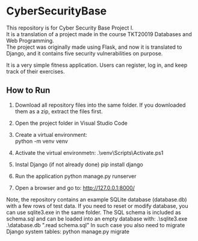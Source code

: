 # CyberSecurityBase
This repository is for Cyber Security Base Project I.  
It is a translation of a project made in the course TKT20019 Databases and Web Programming.  
The project was originally made using Flask, and now it is translated to Django, and it contains five security vulnerabilities on purpose.  

It is a very simple fitness application. Users can register, log in, and keep track of their exercises.  

## How to Run

1. Download all repository files into the same folder. If you downloaded them as a zip, extract the files first.  

2. Open the project folder in Visual Studio Code

3. Create a virtual environment:  
   python -m venv venv

4. Activate the virtual environmetn:
.\venv\Scripts\Activate.ps1

5. Instal Django (if not already done)
   pip install django

6. Run the application
   python manage.py runserver

7. Open a browser and go to: http://127.0.0.1:8000/

Note, the repository contains an example SQLite database (database.db) with a few rows of test data.
If you need to reset or modify database, you can use sqlite3.exe in the same folder.
The SQL schema is included as schema.sql and can be loaded into an empty database with:
  .\sqlite3.exe .\database.db ".read schema.sql"
In such case you also need to migrate Django system tables:
  python manage.py migrate
